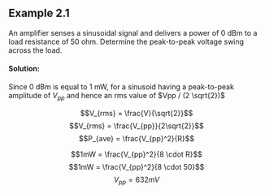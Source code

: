 ## Example 2.1
An amplifier senses a sinusoidal signal and delivers a power of 0 dBm to a load resistance of 50 ohm.  Determine the peak-to-peak voltage swing across the load.

#### Solution:
Since 0 dBm is equal to 1 mW, for a sinusoid having a peak-to-peak amplitude of $V_{pp}$ and hence an rms value of $Vpp / (2 \sqrt{2})$

$$V_{rms} = \frac{V}{\sqrt{2}}$$
$$V_{rms} = \frac{V_{pp}}{2\sqrt{2}}$$
$$P_{ave} = \frac{V_{pp}^2}{R}$$

$$1mW = \frac{V_{pp}^2}{8 \cdot R}$$
$$1mW = \frac{V_{pp}^2}{8 \cdot 50}$$
$$V_{pp} = 632 mV$$
